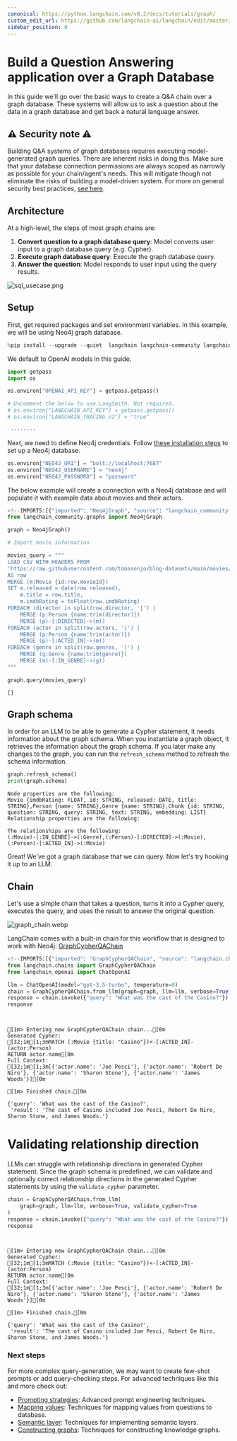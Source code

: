 ```yaml
---
canonical: https://python.langchain.com/v0.2/docs/tutorials/graph/
custom_edit_url: https://github.com/langchain-ai/langchain/edit/master/docs/docs/tutorials/graph.ipynb
sidebar_position: 0
---
```


# Build a Question Answering application over a Graph Database

In this guide we'll go over the basic ways to create a Q&A chain over a graph database. These systems will allow us to ask a question about the data in a graph database and get back a natural language answer.

## ⚠️ Security note ⚠️

Building Q&A systems of graph databases requires executing model-generated graph queries. There are inherent risks in doing this. Make sure that your database connection permissions are always scoped as narrowly as possible for your chain/agent's needs. This will mitigate though not eliminate the risks of building a model-driven system. For more on general security best practices, [see here](/docs/security).

## Architecture

At a high-level, the steps of most graph chains are:

1. **Convert question to a graph database query**: Model converts user input to a graph database query (e.g. Cypher).
2. **Execute graph database query**: Execute the graph database query.
3. **Answer the question**: Model responds to user input using the query results.

![sql_usecase.png](../../static/img/graph_usecase.png)

## Setup

First, get required packages and set environment variables.
In this example, we will be using Neo4j graph database.

```python
%pip install --upgrade --quiet  langchain langchain-community langchain-openai neo4j
```

We default to OpenAI models in this guide.

```python
import getpass
import os

os.environ["OPENAI_API_KEY"] = getpass.getpass()

# Uncomment the below to use LangSmith. Not required.
# os.environ["LANGCHAIN_API_KEY"] = getpass.getpass()
# os.environ["LANGCHAIN_TRACING_V2"] = "true"
```
```output
 ········
```
Next, we need to define Neo4j credentials.
Follow [these installation steps](https://neo4j.com/docs/operations-manual/current/installation/) to set up a Neo4j database.

```python
os.environ["NEO4J_URI"] = "bolt://localhost:7687"
os.environ["NEO4J_USERNAME"] = "neo4j"
os.environ["NEO4J_PASSWORD"] = "password"
```

The below example will create a connection with a Neo4j database and will populate it with example data about movies and their actors.

```python
<!--IMPORTS:[{"imported": "Neo4jGraph", "source": "langchain_community.graphs", "docs": "https://api.python.langchain.com/en/latest/graphs/langchain_community.graphs.neo4j_graph.Neo4jGraph.html", "title": "Build a Question Answering application over a Graph Database"}]-->
from langchain_community.graphs import Neo4jGraph

graph = Neo4jGraph()

# Import movie information

movies_query = """
LOAD CSV WITH HEADERS FROM 
'https://raw.githubusercontent.com/tomasonjo/blog-datasets/main/movies/movies_small.csv'
AS row
MERGE (m:Movie {id:row.movieId})
SET m.released = date(row.released),
    m.title = row.title,
    m.imdbRating = toFloat(row.imdbRating)
FOREACH (director in split(row.director, '|') | 
    MERGE (p:Person {name:trim(director)})
    MERGE (p)-[:DIRECTED]->(m))
FOREACH (actor in split(row.actors, '|') | 
    MERGE (p:Person {name:trim(actor)})
    MERGE (p)-[:ACTED_IN]->(m))
FOREACH (genre in split(row.genres, '|') | 
    MERGE (g:Genre {name:trim(genre)})
    MERGE (m)-[:IN_GENRE]->(g))
"""

graph.query(movies_query)
```

```output
[]
```

## Graph schema

In order for an LLM to be able to generate a Cypher statement, it needs information about the graph schema. When you instantiate a graph object, it retrieves the information about the graph schema. If you later make any changes to the graph, you can run the `refresh_schema` method to refresh the schema information.

```python
graph.refresh_schema()
print(graph.schema)
```
```output
Node properties are the following:
Movie {imdbRating: FLOAT, id: STRING, released: DATE, title: STRING},Person {name: STRING},Genre {name: STRING},Chunk {id: STRING, question: STRING, query: STRING, text: STRING, embedding: LIST}
Relationship properties are the following:

The relationships are the following:
(:Movie)-[:IN_GENRE]->(:Genre),(:Person)-[:DIRECTED]->(:Movie),(:Person)-[:ACTED_IN]->(:Movie)
```
Great! We've got a graph database that we can query. Now let's try hooking it up to an LLM.

## Chain

Let's use a simple chain that takes a question, turns it into a Cypher query, executes the query, and uses the result to answer the original question.

![graph_chain.webp](../../static/img/graph_chain.webp)

LangChain comes with a built-in chain for this workflow that is designed to work with Neo4j: [GraphCypherQAChain](/docs/integrations/graphs/neo4j_cypher)

```python
<!--IMPORTS:[{"imported": "GraphCypherQAChain", "source": "langchain.chains", "docs": "https://api.python.langchain.com/en/latest/chains/langchain_community.chains.graph_qa.cypher.GraphCypherQAChain.html", "title": "Build a Question Answering application over a Graph Database"}, {"imported": "ChatOpenAI", "source": "langchain_openai", "docs": "https://api.python.langchain.com/en/latest/chat_models/langchain_openai.chat_models.base.ChatOpenAI.html", "title": "Build a Question Answering application over a Graph Database"}]-->
from langchain.chains import GraphCypherQAChain
from langchain_openai import ChatOpenAI

llm = ChatOpenAI(model="gpt-3.5-turbo", temperature=0)
chain = GraphCypherQAChain.from_llm(graph=graph, llm=llm, verbose=True)
response = chain.invoke({"query": "What was the cast of the Casino?"})
response
```
```output


[1m> Entering new GraphCypherQAChain chain...[0m
Generated Cypher:
[32;1m[1;3mMATCH (:Movie {title: "Casino"})<-[:ACTED_IN]-(actor:Person)
RETURN actor.name[0m
Full Context:
[32;1m[1;3m[{'actor.name': 'Joe Pesci'}, {'actor.name': 'Robert De Niro'}, {'actor.name': 'Sharon Stone'}, {'actor.name': 'James Woods'}][0m

[1m> Finished chain.[0m
```

```output
{'query': 'What was the cast of the Casino?',
 'result': 'The cast of Casino included Joe Pesci, Robert De Niro, Sharon Stone, and James Woods.'}
```

# Validating relationship direction

LLMs can struggle with relationship directions in generated Cypher statement. Since the graph schema is predefined, we can validate and optionally correct relationship directions in the generated Cypher statements by using the `validate_cypher` parameter.

```python
chain = GraphCypherQAChain.from_llm(
    graph=graph, llm=llm, verbose=True, validate_cypher=True
)
response = chain.invoke({"query": "What was the cast of the Casino?"})
response
```
```output


[1m> Entering new GraphCypherQAChain chain...[0m
Generated Cypher:
[32;1m[1;3mMATCH (:Movie {title: "Casino"})<-[:ACTED_IN]-(actor:Person)
RETURN actor.name[0m
Full Context:
[32;1m[1;3m[{'actor.name': 'Joe Pesci'}, {'actor.name': 'Robert De Niro'}, {'actor.name': 'Sharon Stone'}, {'actor.name': 'James Woods'}][0m

[1m> Finished chain.[0m
```

```output
{'query': 'What was the cast of the Casino?',
 'result': 'The cast of Casino included Joe Pesci, Robert De Niro, Sharon Stone, and James Woods.'}
```

### Next steps

For more complex query-generation, we may want to create few-shot prompts or add query-checking steps. For advanced techniques like this and more check out:

* [Prompting strategies](/docs/how_to/graph_prompting): Advanced prompt engineering techniques.
* [Mapping values](/docs/how_to/graph_mapping): Techniques for mapping values from questions to database.
* [Semantic layer](/docs/how_to/graph_semantic): Techniques for implementing semantic layers.
* [Constructing graphs](/docs/how_to/graph_constructing): Techniques for constructing knowledge graphs.